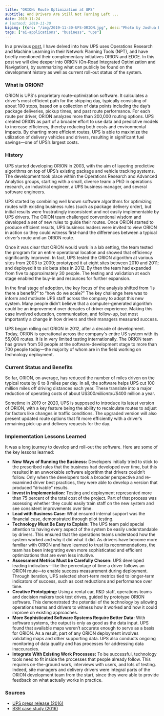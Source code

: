 ```yaml
---
title: "ORION: Route Optimization at UPS"
subtitle: And Drivers Are Still Not Turning Left ...
date: 2019-11-24
# lastmod: 2019-11-30
bigimg: [{src: "/img/2019-11-30-UPS-ORION.jpg", desc:"Photo by Joshua Earle on Unsplash"}]
tags: ["ai-applications", "business", "ups"]
---
```


In a previous [post](/post/2019-11-23-ups-npt/), I have delved into how UPS uses Operations Research and Machine Learning in their Network Planning Tools (NPT), and have briefly mentioned their complementary initiatives ORION and EDGE. In this post we will dive deeper into ORION (On-Road Integrated Optimization and Navigation), by summarizing what can publicly be found on the development history as well as current roll-out status of the system.

<!--more-->

### What is ORION?

ORION is UPS's proprietary route-optimization software. It calculates a driver’s most efficient path for the shipping day, typically consisting of about 100 stops, based on a collection of data points including the day’s package deliveries, pickup times, and past route performance. For each route per driver, ORION analyzes more than 200,000 routing options. UPS created ORION as part of a broader effort to use data and predictive models to increase efficiency, thereby reducing both costs and environmental impacts. By charting more efficient routes, UPS is able to maximize the utilization of delivery vehicles and drivers, resulting in significant fuel savings—one of UPS’s largest costs.


### History


UPS started developing ORION in 2003, with the aim of layering predictive algorithms on top of UPS’s existing package and vehicle tracking systems. The development took place within the Operations Research and Advanced Analytics groups, starting with a small, diverse team: a PhD in operations research, an industrial engineer, a UPS business manager, and several software engineers. 

UPS started by combining well known software algorithms for optimizing routes with existing business rules (such as package delivery order), but initial results were frustratingly inconsistent and not easily implementable by UPS drivers. The ORION team challenged conventional wisdom and developed a set of new rules to guide their routes. Once ORION started to produce efficient results, UPS business leaders were invited to view ORION in action so they could witness first-hand the differences between a typical driver’s route and an ORION route.

Once it was clear that ORION would work in a lab setting, the team tested the program for an entire operational location and showed that efficiency significantly improved. In fact, UPS tested the ORION algorithm at various sites from 2003 to 2009; prototyped it at eight sites between 2010 and 2011; and deployed it to six beta sites in 2012.  By then the team had expanded from five to approximately 30 people. The testing and validation at each stage enabled the buy-in and resources for further expansion. 

In the final stage of adoption, the key focus of the analysis shifted from “is there a benefit?” to “how do we scale?” The key challenge here was to inform and motivate UPS staff across the company to adopt this new system. Many people didn’t believe that a computer-generated algorithm could be an improvement over decades of driver experience. Making this case involved education, communication, and follow-up, but most importantly a change in how drivers and their managers measured success. 

UPS began rolling out ORION in 2012, after a decade of development. Today, ORION is operational across the company's entire US system with its 55,000 routes. It is in very limited testing internationally. The ORION team has grown from 50 people at the software-development stage to more than 700 people today—the majority of whom are in the field working on technology deployment.



### Current Status and Benefits

So far, ORION, on average, has reduced the number of miles driven on the typical route by 6 to 8 miles per day. In all, the software helps UPS cut 100 million miles off driving distances each year. These translate into a major reduction of operating costs of about US$300 million to US$400 million a year.

Sometime in 2019 or 2020, UPS is supposed to introduce its latest version of ORION, with a key feature being the ability to recalculate routes to adjust for factors like changes in traffic conditions. The upgraded version will also present updated route options that fit more efficiently with a driver’s remaining pick-up and delivery requests for the day.


### Implementation Lessons Learned

It was a long journey to develop and roll-out the software. Here are some of the key lessons learned:

* **New Ways of Running the Business:** Developers initially tried to stick to the prescribed rules that the business had developed over time, but this resulted in an unworkable software algorithm that drivers couldn’t follow. Only when the developers took a broader perspective and re-examined driver best practices, they were able to develop a version that produced “drivable” results.
* **Invest in Implementation:** Testing and deployment represented more than 75 percent of the total cost of the project. Part of that process was assessing whether they could easily train staff on the new system and see consistent improvements over time. 
* **Lead with Business Case:** What ensured internal support was the financial case, demonstrated through pilot testing.
* **Technology Must Be Easy to Explain:** The UPS team paid special attention to having every aspect of the system be easily understandable by drivers. This ensured that the operations teams understood how the system worked and why it did what it did. As drivers have become more familiar with ORION and have learned to trust its recommendations, the team has been integrating even more sophisticated and efficient optimizations that are even less intuitive.
* **Assessment Metrics Must be Carefully Chosen:** UPS developed leading indicators—like the percentage of time a driver follows an ORION route—to enable success measurement during deployment. Through iteration, UPS selected short-term metrics tied to longer-term indicators of success, such as cost reductions and performance over time.
* **Creative Prototyping:** Using a rental car, R&D staff, operations teams and decision makers took test drives, guided by prototype ORION software. This demonstrated the potential of the technology by allowing operations teams and drivers to witness how it worked and how it could improve on existing approaches.
* **More Sophisticated Software Systems Require Better Data:** With software systems, the output is only as good as the data input. UPS found that available maps weren’t accurate enough to serve as a basis for ORION. As a result, part of any ORION deployment involves validating maps and other supporting data. UPS also conducts ongoing monitoring of data quality and has processes for addressing data inaccuracies.
* **Integrate With Existing Work Processes:** To be successful, technology tools need to fit inside the processes that people already follow. This requires on-the-ground work, interviews with users, and lots of testing. Indeed, site managers and delivery drivers were integral parts of the ORION development team from the start, since they were able to provide feedback on what actually works in practice. 


### Sources

* [UPS press release (2016)](https://www.ups.com/us/en/services/knowledge-center/article.page?kid=aa3710c2)  
* [BSR case study (2016)](https://www.bsr.org/en/our-insights/case-study-view/center-for-technology-and-sustainability-orion-technology-ups)